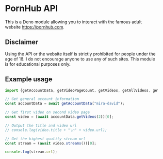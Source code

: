 # PornHub API

This is a Deno module allowing you to interact with the famous adult website https://pornhub.com.

## Disclaimer

Using the API or the website itself is strictly prohibited for people under the age of 18. I do not encourage anyone to use any of such sites. This module is for educational purposes only.

## Example usage

```ts
import {getAccountData, getVideoPageCount, getVideos, getAllVideos, getStreams, getTags} from "https://raw.githubusercontent.com/DNAScanner/phdl/refs/heads/main/main.ts";

// Get general account information
const accountData = await getAccountData("mira-david");

// Get first video on second video page
const video = (await accountData.getVideos(2))[0];

// Output the title and video url
// console.log(video.title + "\n" + video.url);

// Get the highest quality stream url
const stream = (await video.streams())[0];

console.log(stream.url);
```
